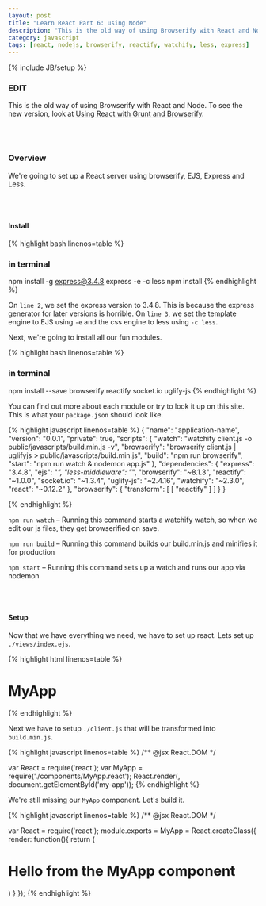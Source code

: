 ```yaml
---
layout: post
title: "Learn React Part 6: using Node"
description: "This is the old way of using Browserify with React and Node. To see the new version, look at [Using React with Grunt and Browserify](/javascript/2015/03/02/using-react-with-grunt-and-browserify/)."
category: javascript
tags: [react, nodejs, browserify, reactify, watchify, less, express]
---
```

{% include JB/setup %}

<h3><b>EDIT</b></h3>

This is the old way of using Browserify with React and Node. To see the new version, look at [Using React with Grunt and Browserify](/javascript/2015/03/02/using-react-with-grunt-and-browserify/).

<br /><br />
<!-- Overview -->
<h3>Overview</h3>

We're going to set up a React server using browserify, EJS, Express and Less.

<!-- Part 1: Install -->
<br /><br />
<h4>Install</h4>

<!-- Code -->
{% highlight bash linenos=table  %}
### in terminal ###
npm install -g express@3.4.8
express -e -c less
npm install
{% endhighlight %}
<!-- /Code -->

On `line 2`, we set the express version to 3.4.8. This is because the express generator for later versions is horrible. On `line 3`, we set the template engine to EJS using `-e` and the css engine to less using `-c less`.

Next, we're going to install all our fun modules.

<!-- Code -->
{% highlight bash linenos=table  %}
### in terminal ###
npm install --save browserify reactify socket.io uglify-js
{% endhighlight %}
<!-- /Code -->

You can find out more about each module or try to look it up on this site. This is what your `package.json` should look like.

<!-- Code -->
{% highlight javascript linenos=table  %}
{
  "name": "application-name",
  "version": "0.0.1",
  "private": true,
  "scripts": {
    "watch": "watchify client.js -o public/javascripts/build.min.js -v",
    "browserify": "browserify client.js | uglifyjs > public/javascripts/build.min.js",
    "build": "npm run browserify",
    "start": "npm run watch & nodemon app.js"
  },
  "dependencies": {
    "express": "3.4.8",
    "ejs": "*",
    "less-middleware": "*",
    "browserify": "~8.1.3",
    "reactify": "~1.0.0",
    "socket.io": "~1.3.4",
    "uglify-js": "~2.4.16",
    "watchify": "~2.3.0",
    "react": "~0.12.2"
  },
  "browserify": {
    "transform": [
      [
        "reactify"
      ]
    ]
  }
}

{% endhighlight %}
<!-- /Code -->

`npm run watch` – Running this command starts a watchify watch, so when we edit our js files, they get browserified on save.

`npm run build` – Running this command builds our build.min.js and minifies it for production

`npm start` – Running this command sets up a watch and runs our app via nodemon


<br /><br />

<!-- Part 2: Setup -->
<h4>Setup</h4>

Now that we have everything we need, we have to set up react. Lets set up `./views/index.ejs`.

<!-- Code -->
{% highlight html linenos=table  %}
<!DOCTYPE html>
<html>
  <head>
    <title>MyApp</title>
    <link rel='stylesheet' href='/stylesheets/style.css' />
  </head>
  <body>
    <h1>MyApp</h1>
    <section id="my-app"></section>
    <script type="text/javascript" src="/javascripts/build.min.js"></script>
  </body>
</html>
{% endhighlight %}
<!-- Code -->


Next we have to setup `./client.js` that will be transformed into `build.min.js`.


<!-- Code -->
{% highlight javascript linenos=table  %}
/** @jsx React.DOM */

var React = require('react');
var MyApp = require('./components/MyApp.react');
React.render(<MyApp />, document.getElementById('my-app'));
{% endhighlight %}
<!-- /Code -->

We're still missing our `MyApp` component. Let's build it.

<!-- Code -->
{% highlight javascript linenos=table  %}
/** @jsx React.DOM */

var React = require('react');
module.exports = MyApp = React.createClass({
  render: function(){
    return (
      <h1>Hello from the MyApp component</h1>
    )
  }
});
{% endhighlight %}
<!-- /Code -->